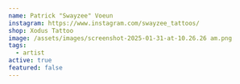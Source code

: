 ```yaml
---
name: Patrick "Swayzee" Voeun
instagram: https://www.instagram.com/swayzee_tattoos/
shop: Xodus Tattoo
image: /assets/images/screenshot-2025-01-31-at-10.26.26 am.png
tags:
  - artist
active: true
featured: false
---
```

